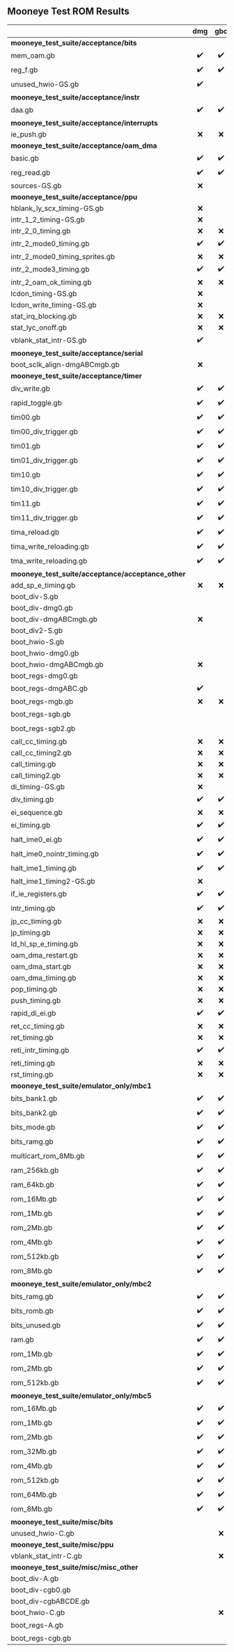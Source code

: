 ## Mooneye Test ROM Results

|                                                                          | dmg  | gbc  | gba  | sgb  | sgb2 |
|--------------------------------------------------------------------------|:----:|:----:|:----:|:----:|:----:|
| **mooneye_test_suite/acceptance/bits**                                   |      |      |      |      |      |
| mem_oam.gb                                                               |  ✔️   |  ✔️   |  ✔️   |  ✔️   |  ✔️   |
| reg_f.gb                                                                 |  ✔️   |  ✔️   |  ✔️   |  ✔️   |  ✔️   |
| unused_hwio-GS.gb                                                        |  ✔️   |      |      |  ✔️   |  ✔️   |
| **mooneye_test_suite/acceptance/instr**                                  |      |      |      |      |      |
| daa.gb                                                                   |  ✔️   |  ✔️   |  ✔️   |  ✔️   |  ✔️   |
| **mooneye_test_suite/acceptance/interrupts**                             |      |      |      |      |      |
| ie_push.gb                                                               |  ❌   |  ❌   |  ❌   |  ❌   |  ❌   |
| **mooneye_test_suite/acceptance/oam_dma**                                |      |      |      |      |      |
| basic.gb                                                                 |  ✔️   |  ✔️   |  ✔️   |  ✔️   |  ✔️   |
| reg_read.gb                                                              |  ✔️   |  ✔️   |  ✔️   |  ✔️   |  ✔️   |
| sources-GS.gb                                                            |  ❌   |      |      |  ❌   |  ❌   |
| **mooneye_test_suite/acceptance/ppu**                                    |      |      |      |      |      |
| hblank_ly_scx_timing-GS.gb                                               |  ❌   |      |      |  ❌   |  ❌   |
| intr_1_2_timing-GS.gb                                                    |  ❌   |      |      |  ❌   |  ❌   |
| intr_2_0_timing.gb                                                       |  ❌   |  ❌   |  ❌   |  ❌   |  ❌   |
| intr_2_mode0_timing.gb                                                   |  ✔️   |  ✔️   |  ✔️   |  ✔️   |  ✔️   |
| intr_2_mode0_timing_sprites.gb                                           |  ❌   |  ❌   |  ❌   |  ❌   |  ❌   |
| intr_2_mode3_timing.gb                                                   |  ✔️   |  ✔️   |  ✔️   |  ✔️   |  ✔️   |
| intr_2_oam_ok_timing.gb                                                  |  ❌   |  ❌   |  ❌   |  ❌   |  ❌   |
| lcdon_timing-GS.gb                                                       |  ❌   |      |      |  ❌   |  ❌   |
| lcdon_write_timing-GS.gb                                                 |  ❌   |      |      |  ❌   |  ❌   |
| stat_irq_blocking.gb                                                     |  ❌   |  ❌   |  ❌   |  ❌   |  ❌   |
| stat_lyc_onoff.gb                                                        |  ❌   |  ❌   |  ❌   |  ❌   |  ❌   |
| vblank_stat_intr-GS.gb                                                   |  ✔️   |      |      |  ✔️   |  ✔️   |
| **mooneye_test_suite/acceptance/serial**                                 |      |      |      |      |      |
| boot_sclk_align-dmgABCmgb.gb                                             |  ❌   |      |      |      |      |
| **mooneye_test_suite/acceptance/timer**                                  |      |      |      |      |      |
| div_write.gb                                                             |  ✔️   |  ✔️   |  ✔️   |  ✔️   |  ✔️   |
| rapid_toggle.gb                                                          |  ✔️   |  ✔️   |  ✔️   |  ✔️   |  ✔️   |
| tim00.gb                                                                 |  ✔️   |  ✔️   |  ✔️   |  ✔️   |  ✔️   |
| tim00_div_trigger.gb                                                     |  ✔️   |  ✔️   |  ✔️   |  ✔️   |  ✔️   |
| tim01.gb                                                                 |  ✔️   |  ✔️   |  ✔️   |  ✔️   |  ✔️   |
| tim01_div_trigger.gb                                                     |  ✔️   |  ✔️   |  ✔️   |  ✔️   |  ✔️   |
| tim10.gb                                                                 |  ✔️   |  ✔️   |  ✔️   |  ✔️   |  ✔️   |
| tim10_div_trigger.gb                                                     |  ✔️   |  ✔️   |  ✔️   |  ✔️   |  ✔️   |
| tim11.gb                                                                 |  ✔️   |  ✔️   |  ✔️   |  ✔️   |  ✔️   |
| tim11_div_trigger.gb                                                     |  ✔️   |  ✔️   |  ✔️   |  ✔️   |  ✔️   |
| tima_reload.gb                                                           |  ✔️   |  ✔️   |  ✔️   |  ✔️   |  ✔️   |
| tima_write_reloading.gb                                                  |  ✔️   |  ✔️   |  ✔️   |  ✔️   |  ✔️   |
| tma_write_reloading.gb                                                   |  ✔️   |  ✔️   |  ✔️   |  ✔️   |  ✔️   |
| **mooneye_test_suite/acceptance/acceptance_other**                       |      |      |      |      |      |
| add_sp_e_timing.gb                                                       |  ❌   |  ❌   |  ❌   |  ❌   |  ❌   |
| boot_div-S.gb                                                            |      |      |      |  ❌   |  ❌   |
| boot_div-dmg0.gb                                                         |      |      |      |      |      |
| boot_div-dmgABCmgb.gb                                                    |  ❌   |      |      |      |      |
| boot_div2-S.gb                                                           |      |      |      |  ❌   |  ❌   |
| boot_hwio-S.gb                                                           |      |      |      |  ❌   |  ❌   |
| boot_hwio-dmg0.gb                                                        |      |      |      |      |      |
| boot_hwio-dmgABCmgb.gb                                                   |  ❌   |      |      |      |      |
| boot_regs-dmg0.gb                                                        |      |      |      |      |      |
| boot_regs-dmgABC.gb                                                      |  ✔️   |      |      |      |      |
| boot_regs-mgb.gb                                                         |  ❌   |  ❌   |  ❌   |  ❌   |  ❌   |
| boot_regs-sgb.gb                                                         |      |      |      |  ✔️   |      |
| boot_regs-sgb2.gb                                                        |      |      |      |      |  ✔️   |
| call_cc_timing.gb                                                        |  ❌   |  ❌   |  ❌   |  ❌   |  ❌   |
| call_cc_timing2.gb                                                       |  ❌   |  ❌   |  ❌   |  ❌   |  ❌   |
| call_timing.gb                                                           |  ❌   |  ❌   |  ❌   |  ❌   |  ❌   |
| call_timing2.gb                                                          |  ❌   |  ❌   |  ❌   |  ❌   |  ❌   |
| di_timing-GS.gb                                                          |  ❌   |      |      |  ❌   |  ❌   |
| div_timing.gb                                                            |  ✔️   |  ✔️   |  ✔️   |  ✔️   |  ✔️   |
| ei_sequence.gb                                                           |  ❌   |  ❌   |  ❌   |  ❌   |  ❌   |
| ei_timing.gb                                                             |  ✔️   |  ✔️   |  ✔️   |  ✔️   |  ✔️   |
| halt_ime0_ei.gb                                                          |  ✔️   |  ✔️   |  ✔️   |  ✔️   |  ✔️   |
| halt_ime0_nointr_timing.gb                                               |  ✔️   |  ✔️   |  ✔️   |  ✔️   |  ✔️   |
| halt_ime1_timing.gb                                                      |  ✔️   |  ✔️   |  ✔️   |  ✔️   |  ✔️   |
| halt_ime1_timing2-GS.gb                                                  |  ❌   |      |      |  ❌   |  ❌   |
| if_ie_registers.gb                                                       |  ✔️   |  ✔️   |  ✔️   |  ✔️   |  ✔️   |
| intr_timing.gb                                                           |  ✔️   |  ✔️   |  ✔️   |  ✔️   |  ✔️   |
| jp_cc_timing.gb                                                          |  ❌   |  ❌   |  ❌   |  ❌   |  ❌   |
| jp_timing.gb                                                             |  ❌   |  ❌   |  ❌   |  ❌   |  ❌   |
| ld_hl_sp_e_timing.gb                                                     |  ❌   |  ❌   |  ❌   |  ❌   |  ❌   |
| oam_dma_restart.gb                                                       |  ❌   |  ❌   |  ❌   |  ❌   |  ❌   |
| oam_dma_start.gb                                                         |  ❌   |  ❌   |  ❌   |  ❌   |  ❌   |
| oam_dma_timing.gb                                                        |  ❌   |  ❌   |  ❌   |  ❌   |  ❌   |
| pop_timing.gb                                                            |  ❌   |  ❌   |  ❌   |  ❌   |  ❌   |
| push_timing.gb                                                           |  ❌   |  ❌   |  ❌   |  ❌   |  ❌   |
| rapid_di_ei.gb                                                           |  ✔️   |  ✔️   |  ✔️   |  ✔️   |  ✔️   |
| ret_cc_timing.gb                                                         |  ❌   |  ❌   |  ❌   |  ❌   |  ❌   |
| ret_timing.gb                                                            |  ❌   |  ❌   |  ❌   |  ❌   |  ❌   |
| reti_intr_timing.gb                                                      |  ✔️   |  ✔️   |  ✔️   |  ✔️   |  ✔️   |
| reti_timing.gb                                                           |  ❌   |  ❌   |  ❌   |  ❌   |  ❌   |
| rst_timing.gb                                                            |  ❌   |  ❌   |  ❌   |  ❌   |  ❌   |
| **mooneye_test_suite/emulator_only/mbc1**                                |      |      |      |      |      |
| bits_bank1.gb                                                            |  ✔️   |  ✔️   |  ✔️   |  ✔️   |  ✔️   |
| bits_bank2.gb                                                            |  ✔️   |  ✔️   |  ✔️   |  ✔️   |  ✔️   |
| bits_mode.gb                                                             |  ✔️   |  ✔️   |  ✔️   |  ✔️   |  ✔️   |
| bits_ramg.gb                                                             |  ✔️   |  ✔️   |  ✔️   |  ✔️   |  ✔️   |
| multicart_rom_8Mb.gb                                                     |  ✔️   |  ✔️   |  ✔️   |  ✔️   |  ✔️   |
| ram_256kb.gb                                                             |  ✔️   |  ✔️   |  ✔️   |  ✔️   |  ✔️   |
| ram_64kb.gb                                                              |  ✔️   |  ✔️   |  ✔️   |  ✔️   |  ✔️   |
| rom_16Mb.gb                                                              |  ✔️   |  ✔️   |  ✔️   |  ✔️   |  ✔️   |
| rom_1Mb.gb                                                               |  ✔️   |  ✔️   |  ✔️   |  ✔️   |  ✔️   |
| rom_2Mb.gb                                                               |  ✔️   |  ✔️   |  ✔️   |  ✔️   |  ✔️   |
| rom_4Mb.gb                                                               |  ✔️   |  ✔️   |  ✔️   |  ✔️   |  ✔️   |
| rom_512kb.gb                                                             |  ✔️   |  ✔️   |  ✔️   |  ✔️   |  ✔️   |
| rom_8Mb.gb                                                               |  ✔️   |  ✔️   |  ✔️   |  ✔️   |  ✔️   |
| **mooneye_test_suite/emulator_only/mbc2**                                |      |      |      |      |      |
| bits_ramg.gb                                                             |  ✔️   |  ✔️   |  ✔️   |  ✔️   |  ✔️   |
| bits_romb.gb                                                             |  ✔️   |  ✔️   |  ✔️   |  ✔️   |  ✔️   |
| bits_unused.gb                                                           |  ✔️   |  ✔️   |  ✔️   |  ✔️   |  ✔️   |
| ram.gb                                                                   |  ✔️   |  ✔️   |  ✔️   |  ✔️   |  ✔️   |
| rom_1Mb.gb                                                               |  ✔️   |  ✔️   |  ✔️   |  ✔️   |  ✔️   |
| rom_2Mb.gb                                                               |  ✔️   |  ✔️   |  ✔️   |  ✔️   |  ✔️   |
| rom_512kb.gb                                                             |  ✔️   |  ✔️   |  ✔️   |  ✔️   |  ✔️   |
| **mooneye_test_suite/emulator_only/mbc5**                                |      |      |      |      |      |
| rom_16Mb.gb                                                              |  ✔️   |  ✔️   |  ✔️   |  ✔️   |  ✔️   |
| rom_1Mb.gb                                                               |  ✔️   |  ✔️   |  ✔️   |  ✔️   |  ✔️   |
| rom_2Mb.gb                                                               |  ✔️   |  ✔️   |  ✔️   |  ✔️   |  ✔️   |
| rom_32Mb.gb                                                              |  ✔️   |  ✔️   |  ✔️   |  ✔️   |  ✔️   |
| rom_4Mb.gb                                                               |  ✔️   |  ✔️   |  ✔️   |  ✔️   |  ✔️   |
| rom_512kb.gb                                                             |  ✔️   |  ✔️   |  ✔️   |  ✔️   |  ✔️   |
| rom_64Mb.gb                                                              |  ✔️   |  ✔️   |  ✔️   |  ✔️   |  ✔️   |
| rom_8Mb.gb                                                               |  ✔️   |  ✔️   |  ✔️   |  ✔️   |  ✔️   |
| **mooneye_test_suite/misc/bits**                                         |      |      |      |      |      |
| unused_hwio-C.gb                                                         |      |  ❌   |  ❌   |      |      |
| **mooneye_test_suite/misc/ppu**                                          |      |      |      |      |      |
| vblank_stat_intr-C.gb                                                    |      |  ❌   |  ❌   |      |      |
| **mooneye_test_suite/misc/misc_other**                                   |      |      |      |      |      |
| boot_div-A.gb                                                            |      |      |  ❌   |      |      |
| boot_div-cgb0.gb                                                         |      |      |      |      |      |
| boot_div-cgbABCDE.gb                                                     |      |      |      |      |      |
| boot_hwio-C.gb                                                           |      |  ❌   |  ❌   |      |      |
| boot_regs-A.gb                                                           |      |      |  ✔️   |      |      |
| boot_regs-cgb.gb                                                         |      |      |      |      |      |

